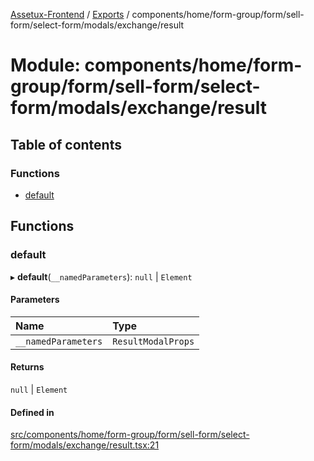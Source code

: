 [Assetux-Frontend](../README.md) / [Exports](../modules.md) / components/home/form-group/form/sell-form/select-form/modals/exchange/result

# Module: components/home/form-group/form/sell-form/select-form/modals/exchange/result

## Table of contents

### Functions

- [default](components_home_form_group_form_sell_form_select_form_modals_exchange_result.md#default)

## Functions

### default

▸ **default**(`__namedParameters`): ``null`` \| `Element`

#### Parameters

| Name | Type |
| :------ | :------ |
| `__namedParameters` | `ResultModalProps` |

#### Returns

``null`` \| `Element`

#### Defined in

[src/components/home/form-group/form/sell-form/select-form/modals/exchange/result.tsx:21](https://github.com/ASSETUX/frontend/blob/9a68660/src/components/home/form-group/form/sell-form/select-form/modals/exchange/result.tsx#L21)
